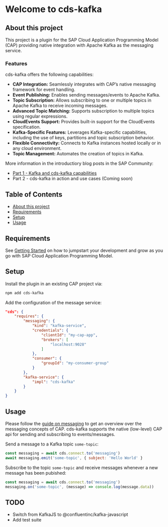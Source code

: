 # Welcome to cds-kafka


## About this project

This project is a plugin for the SAP Cloud Application Programming Model (CAP) providing native integration with Apache Kafka as the messaging service.

### Features
<p class="">cds-kafka&nbsp;offers the following capabilities:</p>
<ul>
<li><strong>CAP Integration:</strong><span>&nbsp;</span>Seamlessly integrates with CAP&rsquo;s native messaging framework for event handling.</li>
<li><strong>Event Publishing:</strong><span>&nbsp;Enables sending messages/events to Apache Kafka.</span></li>
<li><strong>Topic Subscription:</strong><span>&nbsp;Allows subscribing to one or multiple topics in Apache Kafka to receive incoming messages.</span></li>
<li><strong>Advanced Topic Matching:</strong><span>&nbsp;Supports subscription to multiple topics using regular expressions.</span></li>
<li><strong>CloudEvents Support:</strong><span>&nbsp;Provides built-in support for the CloudEvents specification.</span></li>
<li><strong>Kafka-Specific Features:</strong><span>&nbsp;Leverages Kafka-specific capabilities, including the use of keys, partitions and topic subscription behavior.</span></li>
<li><strong>Flexible Connectivity:</strong><span>&nbsp;Connects to Kafka instances hosted locally or in any cloud environment.</span></li>
<li><strong>Topic Management:</strong><span>&nbsp;Automates the creation of topics in Kafka.</span></li>
</ul>

More information in the introductiory blog posts in the SAP Community: 
* [Part 1 - Kafka and cds-kafka capabilities](https://community.sap.com/t5/technology-blogs-by-members/using-apache-kafka-for-messaging-in-the-sap-cloud-application-programming/ba-p/13970176)
* Part 2 - cds-kafka in action and use cases (Coming soon)


## Table of Contents

- [About this project](#about-this-project)
- [Requirements](#requirements)
- [Setup](#setup)
- [Usage](#usage)


## Requirements

See [Getting Started](https://cap.cloud.sap/docs/get-started/in-a-nutshell) on how to jumpstart your development and grow as you go with SAP Cloud Application Programming Model.


## Setup

Install the plugin in an existing CAP project via:

```bash
npm add cds-kafka
```

Add the configuration of the message service:

```json
"cds": {
    "requires": {
        "messaging": {
            "kind": "kafka-service",
            "credentials": {
                "clientId": "my-cap-app",
                "brokers": [
                    "localhost:9028"
                ]
            },
            "consumer": {
                "groupId": "my-consumer-group"
            }
        },
        "kafka-service": {
            "impl": "cds-kafka"
        }
    }
}
```
## Usage

Please follow the [guide on messaging](https://cap.cloud.sap/docs/guides/messaging/) to get an overview over the messaging concepts of CAP. cds-kafka supports the native (low-level) CAP api for sending and subscribing to events/messages.

Send a message to a Kafka topic `some-topic`:

```javascript
const messaging = await cds.connect.to('messaging') 
await messaging.emit('some-topic', { subject: 'Hello World' }
```

Subscribe to the topic `some-topic` and receive messages whenever a new message has been pubished:

```javascript
const messaging = await cds.connect.to('messaging') 
messaging.on('some-topic', (message) => console.log(message.data)) 
```

## TODO

* Switch from KafkaJS to @confluentinc/kafka-javascript
* Add test suite
